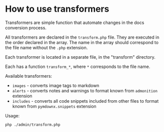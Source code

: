 # How to use transformers

Transformers are simple function that automate changes in the docs conversion process.

All transformers are declared in the `transform.php` file.
They are executed in the order declared in the array. The name in the array should correspond to the file name without the `.php` extension.

Each transformer is located in a separate file, in the "transform" directory.

Each has a function `transform_*`, where `*` corresponds to the file name.

Available transformers:

- `images` - converts image tags to markdown
- `alerts` - converts notes and warnings to format known from `admonition` extension
- `includes` - converts all code snippets included from other files to format known from `pymdownx.snippets` extension

Usage:

    php ./admin/transform.php
